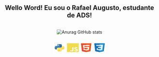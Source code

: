 <div style="text-align: center;">
  <h2>Wello Word! Eu sou o Rafael Augusto, estudante de ADS!</h2>
  <br>
  <img src="https://github-readme-stats.vercel.app/api?username=rafaa-augusto&show_icons=true&theme=tokyonight" alt="Anurag GitHub stats">
  
  <br>
  
  ##
  
  <div style="display: inline-block;">
    <img align="center" alt="Rafa-Python" height="30" width="40" src="https://raw.githubusercontent.com/devicons/devicon/master/icons/python/python-original.svg">
    <img align="center" alt="Rafa-Js" height="30" width="40" src="https://raw.githubusercontent.com/devicons/devicon/master/icons/javascript/javascript-plain.svg">
    <img align="center" alt="Rafa-HTML" height="30" width="40" src="https://raw.githubusercontent.com/devicons/devicon/master/icons/html5/html5-original.svg">
    <img align="center" alt="Rafa-CSS" height="30" width="40" src="https://raw.githubusercontent.com/devicons/devicon/master/icons/css3/css3-original.svg">
  </div>
</div>

  
 
 
